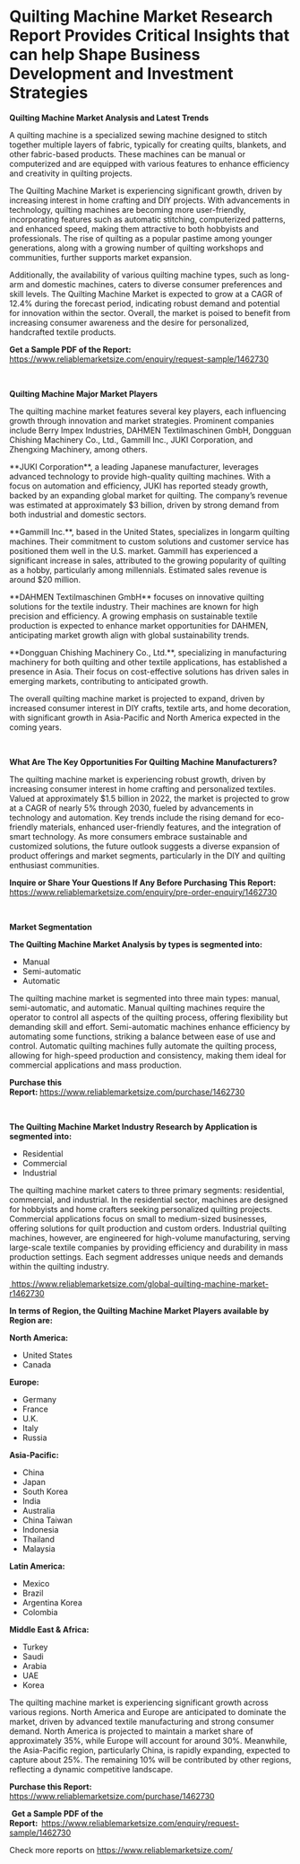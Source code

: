 <p><h1>Quilting Machine Market Research Report Provides Critical Insights that can help Shape Business Development and Investment Strategies</h1></p><p><strong>Quilting Machine Market Analysis and Latest Trends</strong></p>
<p><p>A quilting machine is a specialized sewing machine designed to stitch together multiple layers of fabric, typically for creating quilts, blankets, and other fabric-based products. These machines can be manual or computerized and are equipped with various features to enhance efficiency and creativity in quilting projects.</p><p>The Quilting Machine Market is experiencing significant growth, driven by increasing interest in home crafting and DIY projects. With advancements in technology, quilting machines are becoming more user-friendly, incorporating features such as automatic stitching, computerized patterns, and enhanced speed, making them attractive to both hobbyists and professionals. The rise of quilting as a popular pastime among younger generations, along with a growing number of quilting workshops and communities, further supports market expansion.</p><p>Additionally, the availability of various quilting machine types, such as long-arm and domestic machines, caters to diverse consumer preferences and skill levels. The Quilting Machine Market is expected to grow at a CAGR of 12.4% during the forecast period, indicating robust demand and potential for innovation within the sector. Overall, the market is poised to benefit from increasing consumer awareness and the desire for personalized, handcrafted textile products.</p></p>
<p><strong>Get a Sample PDF of the Report:&nbsp;</strong> <a href="https://www.reliablemarketsize.com/enquiry/request-sample/1462730?utm_campaign=3254&utm_medium=2&utm_source=Github&utm_content=ia&utm_term=09042025&utm_id=quilting-machine">https://www.reliablemarketsize.com/enquiry/request-sample/1462730</a></p>
<p>&nbsp;</p>
<p><strong>Quilting Machine Major Market Players</strong></p>
<p><p>The quilting machine market features several key players, each influencing growth through innovation and market strategies. Prominent companies include Berry Impex Industries, DAHMEN Textilmaschinen GmbH, Dongguan Chishing Machinery Co., Ltd., Gammill Inc., JUKI Corporation, and Zhengxing Machinery, among others.</p><p>**JUKI Corporation**, a leading Japanese manufacturer, leverages advanced technology to provide high-quality quilting machines. With a focus on automation and efficiency, JUKI has reported steady growth, backed by an expanding global market for quilting. The company’s revenue was estimated at approximately $3 billion, driven by strong demand from both industrial and domestic sectors.</p><p>**Gammill Inc.**, based in the United States, specializes in longarm quilting machines. Their commitment to custom solutions and customer service has positioned them well in the U.S. market. Gammill has experienced a significant increase in sales, attributed to the growing popularity of quilting as a hobby, particularly among millennials. Estimated sales revenue is around $20 million.</p><p>**DAHMEN Textilmaschinen GmbH** focuses on innovative quilting solutions for the textile industry. Their machines are known for high precision and efficiency. A growing emphasis on sustainable textile production is expected to enhance market opportunities for DAHMEN, anticipating market growth align with global sustainability trends.</p><p>**Dongguan Chishing Machinery Co., Ltd.**, specializing in manufacturing machinery for both quilting and other textile applications, has established a presence in Asia. Their focus on cost-effective solutions has driven sales in emerging markets, contributing to anticipated growth.</p><p>The overall quilting machine market is projected to expand, driven by increased consumer interest in DIY crafts, textile arts, and home decoration, with significant growth in Asia-Pacific and North America expected in the coming years.</p></p>
<p>&nbsp;</p>
<p><strong>What Are The Key Opportunities For Quilting Machine Manufacturers?</strong></p>
<p><p>The quilting machine market is experiencing robust growth, driven by increasing consumer interest in home crafting and personalized textiles. Valued at approximately $1.5 billion in 2022, the market is projected to grow at a CAGR of nearly 5% through 2030, fueled by advancements in technology and automation. Key trends include the rising demand for eco-friendly materials, enhanced user-friendly features, and the integration of smart technology. As more consumers embrace sustainable and customized solutions, the future outlook suggests a diverse expansion of product offerings and market segments, particularly in the DIY and quilting enthusiast communities.</p></p>
<p><strong>Inquire or Share Your Questions If Any Before Purchasing This Report:</strong> <a href="https://www.reliablemarketsize.com/enquiry/pre-order-enquiry/1462730?utm_campaign=3254&utm_medium=2&utm_source=Github&utm_content=ia&utm_term=09042025&utm_id=quilting-machine">https://www.reliablemarketsize.com/enquiry/pre-order-enquiry/1462730</a></p>
<p>&nbsp;</p>
<p><strong>Market Segmentation</strong></p>
<p><strong>The Quilting Machine Market Analysis by types is segmented into:</strong></p>
<p><ul><li>Manual</li><li>Semi-automatic</li><li>Automatic</li></ul></p>
<p><p>The quilting machine market is segmented into three main types: manual, semi-automatic, and automatic. Manual quilting machines require the operator to control all aspects of the quilting process, offering flexibility but demanding skill and effort. Semi-automatic machines enhance efficiency by automating some functions, striking a balance between ease of use and control. Automatic quilting machines fully automate the quilting process, allowing for high-speed production and consistency, making them ideal for commercial applications and mass production.</p></p>
<p><strong>Purchase this Report:&nbsp;</strong><a href="https://www.reliablemarketsize.com/purchase/1462730?utm_campaign=3254&utm_medium=2&utm_source=Github&utm_content=ia&utm_term=09042025&utm_id=quilting-machine">https://www.reliablemarketsize.com/purchase/1462730</a></p>
<p>&nbsp;</p>
<p><strong>The Quilting Machine Market Industry Research by Application is segmented into:</strong></p>
<p><ul><li>Residential</li><li>Commercial</li><li>Industrial</li></ul></p>
<p><p>The quilting machine market caters to three primary segments: residential, commercial, and industrial. In the residential sector, machines are designed for hobbyists and home crafters seeking personalized quilting projects. Commercial applications focus on small to medium-sized businesses, offering solutions for quilt production and custom orders. Industrial quilting machines, however, are engineered for high-volume manufacturing, serving large-scale textile companies by providing efficiency and durability in mass production settings. Each segment addresses unique needs and demands within the quilting industry.</p></p>
<p><a href="https://www.reliablemarketsize.com/global-quilting-machine-market-r1462730?utm_campaign=3254&utm_medium=2&utm_source=Github&utm_content=ia&utm_term=09042025&utm_id=quilting-machine">&nbsp;https://www.reliablemarketsize.com/global-quilting-machine-market-r1462730</a></p>
<p><strong>In terms of Region, the Quilting Machine Market Players available by Region are:</strong></p>
<p>
    <p> <strong> North America: </strong>
        <ul>
            <li>United States</li>
            <li>Canada</li>
        </ul>
        </p> 
    <p> <strong> Europe: </strong>
        <ul>
            <li>Germany</li>
            <li>France</li>
            <li>U.K.</li>
            <li>Italy</li>
            <li>Russia</li>
        </ul>
        </p> 
    <p> <strong> Asia-Pacific: </strong>
        <ul>
            <li>China</li>
            <li>Japan</li>
            <li>South Korea</li>
            <li>India</li>
            <li>Australia</li>
            <li>China Taiwan</li>
            <li>Indonesia</li>
            <li>Thailand</li>
            <li>Malaysia</li>
        </ul>
        </p> 
    <p> <strong> Latin America: </strong>
        <ul>
            <li>Mexico</li>
            <li>Brazil</li>
            <li>Argentina Korea</li>
            <li>Colombia</li>
        </ul>
        </p> 
    <p> <strong> Middle East & Africa: </strong>
        <ul>
            <li>Turkey</li>
            <li>Saudi</li>
            <li>Arabia</li>
            <li>UAE</li>
            <li>Korea</li>
        </ul>
    </p>
    </p>
<p><p>The quilting machine market is experiencing significant growth across various regions. North America and Europe are anticipated to dominate the market, driven by advanced textile manufacturing and strong consumer demand. North America is projected to maintain a market share of approximately 35%, while Europe will account for around 30%. Meanwhile, the Asia-Pacific region, particularly China, is rapidly expanding, expected to capture about 25%. The remaining 10% will be contributed by other regions, reflecting a dynamic competitive landscape.</p></p>
<p><strong>Purchase this Report: </strong><a href="https://www.reliablemarketsize.com/purchase/1462730?utm_campaign=3254&utm_medium=2&utm_source=Github&utm_content=ia&utm_term=09042025&utm_id=quilting-machine">https://www.reliablemarketsize.com/purchase/1462730</a></p>
<p>&nbsp;<strong>Get a Sample PDF of the Report:&nbsp;&nbsp;</strong><a href="https://www.reliablemarketsize.com/enquiry/request-sample/1462730?utm_campaign=3254&utm_medium=2&utm_source=Github&utm_content=ia&utm_term=09042025&utm_id=quilting-machine">https://www.reliablemarketsize.com/enquiry/request-sample/1462730</a></p>
<p><strong></strong></p>
<p>Check more reports on <a href="https://www.reliablemarketsize.com/?utm_campaign=3254&utm_medium=2&utm_source=Github&utm_content=ia&utm_term=09042025&utm_id=quilting-machine">https://www.reliablemarketsize.com/</a></p>